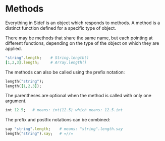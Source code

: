 # Methods

Everything in Sidef is an object which responds to methods. A method is a distinct function defined for a specific type of object.

There may be methods that share the same name, but each pointing at different functions, depending on the type of the object on which they are applied.

```ruby
"string".length;    # String.length()
[1,2,3].length;     # Array.length()
```

The methods can also be called using the prefix notation:

```ruby
length("string");
length([1,2,3]);
```

The parentheses are optional when the method is called with only one argument.

```ruby
int 12.5;   # means: int(12.5) which means: 12.5.int
```

The prefix and postfix notations can be combined:

```ruby
say "string".length;    # means: "string".length.say
length("string").say;   # =//=
```
